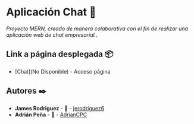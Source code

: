 # Aplicación Chat 📌
_Proyecto MERN, creado de manera colaborativa con el fin de realizar una aplicación web de chat empresarial._.

## Link a página desplegada 📦
* [Chat](No Disponible) - Acceso página

## Autores ✒️
* **James Rodriguez** - 📢 - [jerodriguez6](https://github.com/jerodriguez6)
* **Adrián Peña** - 📢 - [AdrianCPC](https://github.com/AdrianCPC)